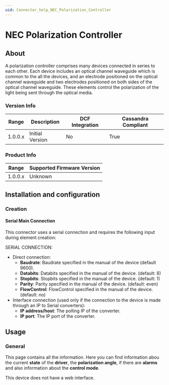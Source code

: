 ```yaml
---
uid: Connector_help_NEC_Polarization_Controller
---
```


# NEC Polarization Controller

## About

A polarization controller comprises many devices connected in series to each other. Each device includes an optical channel waveguide which is common to the all the devices, and an electrode positioned on the optical channel waveguide and two electrodes positioned on both sides of the optical channel waveguide. These elements control the polarization of the light being sent through the optical media.

### Version Info

| **Range** | **Description** | **DCF Integration** | **Cassandra Compliant** |
|------------------|-----------------|---------------------|-------------------------|
| 1.0.0.x          | Initial Version | No                  | True                    |

### Product Info

| Range | Supported Firmware Version |
|------------------|-----------------------------|
| 1.0.0.x          | Unknown                     |

## Installation and configuration

### Creation

#### Serial Main Connection

This connector uses a serial connection and requires the following input during element creation:

SERIAL CONNECTION:

- Direct connection:
  - **Baudrate**: Baudrate specified in the manual of the device (default 9600).
  - **Databits**: Databits specified in the manual of the device. (default: 8)
  - **Stopbits**: Stopbits specified in the manual of the device. (default: 1)
  - **Parity**: Parity specified in the manual of the device. (default: even)
  - **FlowControl**: FlowControl specified in the manual of the device. (default: no)
- Interface connection (used only if the connection to the device is made through an IP to Serial converters):
  - **IP address/host**: The polling IP of the converter.
  - **IP port**: The IP port of the converter.

## Usage

### General

This page contains all the information. Here you can find information abou the current **state** of the **driver**, the **polarization angle**, if there are **alarms** and also information about the **control mode**.

This device does not have a web interface.
